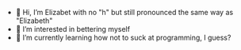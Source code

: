 - 👋 Hi, I’m Elizabet with no "h" but still pronounced the same way as "Elizabeth"
- 👀 I’m interested in bettering myself
- 🌱 I’m currently learning how not to suck at programming, I guess?

<!---
b3ths1/b3ths1 is a ✨ special ✨ repository because its `README.md` (this file) appears on your GitHub profile.
You can click the Preview link to take a look at your changes.
--->
